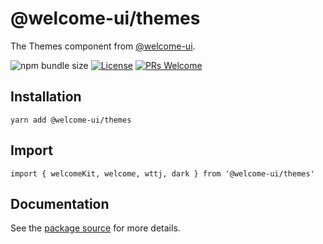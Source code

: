 # @welcome-ui/themes

The Themes component from [@welcome-ui](http://welcome-ui.com).

![npm bundle size](https://img.shields.io/bundlephobia/minzip/@welcome-ui/themes) [![License](https://img.shields.io/npm/l/welcome-ui.svg)](https://github.com/WTTJ/welcome-ui/blob/master/LICENSE) [![PRs Welcome](https://img.shields.io/badge/PRs-welcome-mediumspringgreen.svg)](ttps://github.com/WTTJ/welcome-ui/blob/master/CONTRIBUTING.md)

## Installation

    yarn add @welcome-ui/themes

## Import

    import { welcomeKit, welcome, wttj, dark } from '@welcome-ui/themes'

## Documentation

See the [package source](https://github.com/WTTJ/welcome-ui/tree/master/packages/Themes) for more details.
